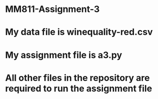 # MM811-Assignment-3
# My data file is winequality-red.csv
# My assignment file is a3.py
# All other files in the repository are required to run the assignment file
